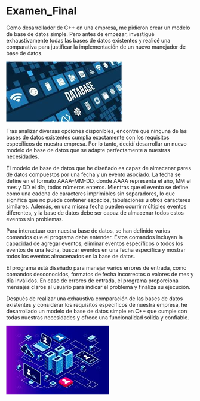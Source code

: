 # Examen_Final
Como desarrollador de C++ en una empresa, me pidieron crear un modelo de base de datos simple. Pero antes de empezar, investigué exhaustivamente todas las bases de datos existentes y realicé una comparativa para justificar la implementación de un nuevo manejador de base de datos.


![alt text](image.png)


Tras analizar diversas opciones disponibles, encontré que ninguna de las bases de datos existentes cumplía exactamente con los requisitos específicos de nuestra empresa. Por lo tanto, decidí desarrollar un nuevo modelo de base de datos que se adapte perfectamente a nuestras necesidades.

El modelo de base de datos que he diseñado es capaz de almacenar pares de datos compuestos por una fecha y un evento asociado. La fecha se define en el formato AAAA-MM-DD, donde AAAA representa el año, MM el mes y DD el día, todos números enteros. Mientras que el evento se define como una cadena de caracteres imprimibles sin separadores, lo que significa que no puede contener espacios, tabulaciones u otros caracteres similares. Además, en una misma fecha pueden ocurrir múltiples eventos diferentes, y la base de datos debe ser capaz de almacenar todos estos eventos sin problemas.

Para interactuar con nuestra base de datos, se han definido varios comandos que el programa debe entender. Estos comandos incluyen la capacidad de agregar eventos, eliminar eventos específicos o todos los eventos de una fecha, buscar eventos en una fecha específica y mostrar todos los eventos almacenados en la base de datos.

El programa está diseñado para manejar varios errores de entrada, como comandos desconocidos, formatos de fecha incorrectos o valores de mes y día inválidos. En caso de errores de entrada, el programa proporciona mensajes claros al usuario para indicar el problema y finaliza su ejecución.

Después de realizar una exhaustiva comparación de las bases de datos existentes y considerar los requisitos específicos de nuestra empresa, he desarrollado un modelo de base de datos simple en C++ que cumple con todas nuestras necesidades y ofrece una funcionalidad sólida y confiable.


![alt text](image-1.png)